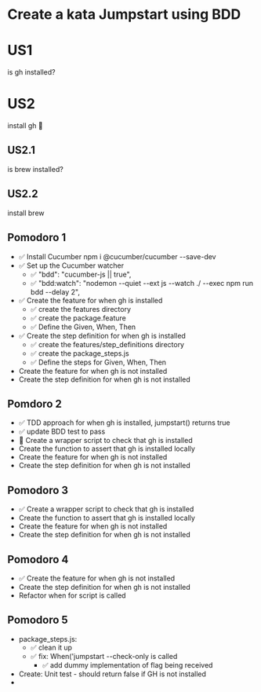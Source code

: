 # Create a kata Jumpstart using BDD

# US1 
is gh installed?
# US2 
install gh :slightly_smiling_face:
  ## US2.1 
  is brew installed?
  ## US2.2 
  install brew

## Pomodoro 1

- ✅ Install Cucumber
npm i @cucumber/cucumber --save-dev
- ✅ Set up the Cucumber watcher
  - ✅ "bdd": "cucumber-js || true",
  - ✅ "bdd:watch": "nodemon --quiet --ext js --watch ./ --exec npm run bdd --delay 2",
- ✅ Create the feature for when gh is installed
  - ✅ create the features directory
  - ✅ create the package.feature
  - ✅ Define the Given, When, Then
- ✅ Create the step definition for when gh is installed
  - ✅ create the features/step_definitions directory
  - ✅ create the package_steps.js
  - ✅ Define the steps for Given, When, Then
- Create the feature for when gh is not installed
- Create the step definition for when gh is not installed

## Pomdoro 2

- ✅ TDD approach for when gh is installed, jumpstart() returns true
- ✅ update BDD test to pass
- 🚧 Create a wrapper script to check that gh is installed
- Create the function to assert that gh is installed locally
- Create the feature for when gh is not installed
- Create the step definition for when gh is not installed

## Pomodoro 3

- ✅ Create a wrapper script to check that gh is installed
- Create the function to assert that gh is installed locally
- Create the feature for when gh is not installed
- Create the step definition for when gh is not installed

## Pomodoro 4

- ✅ Create the feature for when gh is not installed
- Create the step definition for when gh is not installed
- Refactor when for script is called

## Pomodoro 5
- package_steps.js:
  - ✅ clean it up
  - ✅ fix: When('jumpstart --check-only is called
    - ✅ add dummy implementation of flag being received
- Create: Unit test - should return false if GH is not installed
- 